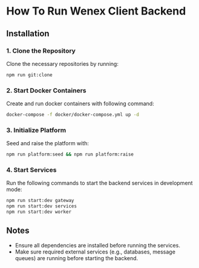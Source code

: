 # How To Run Wenex Client Backend

## Installation

### 1. Clone the Repository

Clone the necessary repositories by running:
```sh
npm run git:clone
```

### 2. Start Docker Containers
Create and run docker containers with following command:
```sh
docker-compose -f docker/docker-compose.yml up -d  
```

### 3. Initialize Platform

Seed and raise the platform with:

```sh
npm run platform:seed && npm run platform:raise
```

### 4. Start Services

Run the following commands to start the backend services in development mode:

```sh
npm run start:dev gateway
npm run start:dev services
npm run start:dev worker
```


## Notes

- Ensure all dependencies are installed before running the services.
- Make sure required external services (e.g., databases, message queues) are running before starting the backend.
